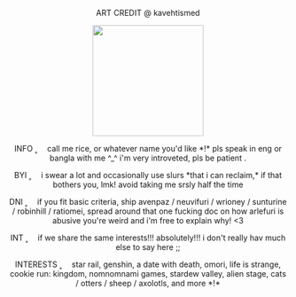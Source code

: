 <p align="center">
ART CREDIT @ kavehtismed
</p>

<p align="center">
<img src="https://github.com/user-attachments/assets/03cd3854-d888-4719-ba79-34672334f8ff" height=200px}/>
</p>

<p align="center">
INFO ˳ ⠀ call me rice, or whatever name you'd like *!* pls speak in eng or bangla with me ^_^ i'm very introveted, pls be patient .
</p>

<p align="center">
BYI ˳ ⠀ i swear a lot and occasionally use slurs *that i can reclaim,* if that bothers you, lmk! avoid taking me srsly half the time
</p>

<p align="center">
DNI ˳ ⠀ if you fit basic criteria, ship avenpaz / neuvifuri / wrioney / sunturine / robinhill / ratiomei, spread around that one fucking doc on how arlefuri is abusive you're weird and i'm free to explain why! <3 
</p>

<p align="center">
INT ˳ ⠀ if we share the same interests!!! absolutely!!! i don't really hav much else to say here ;;
</p>

<p align="center">
INTERESTS ˳ ⠀ star rail, genshin, a date with death, omori, life is strange, cookie run: kingdom, nomnomnami games, stardew valley, alien stage, cats / otters / sheep / axolotls, and more *!*
</p>
